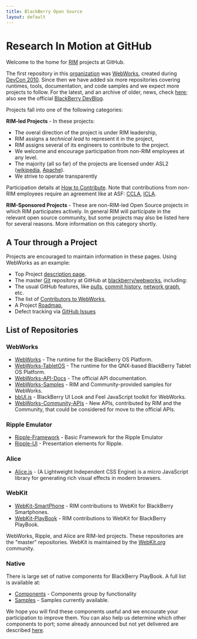 ```yaml
---
title: BlackBerry Open Source
layout: default
---
```


# Research In Motion at GitHub

Welcome to the home for [RIM](http://rim.com) projects at GitHub.

The first repository in this [organization](https://github.com/blog/674-introducing-organizations) was [WebWorks](https://github.com/blackberry/WebWorks/commit/1a7373cb155756fb6be7ccce893d6d790ec10abf), created during [DevCon 2010](http://devblog.blackberry.com/2010/09/blackberry-webworks-and-the-open-source-community/).  Since then we have added six more repositories covering runtimes, tools, documentation, and code samples and we expect more projects to follow.
For the latest, and an archive of older, news, check [here](news); also see the official [BlackBerry DevBlog](http://devblog.blackberry.com/).

Projects fall into one of the following categories:

**RIM-led Projects** - In these projects:

* The overal direction of the project is under RIM leadership,
* RIM assigns a _technical lead_ to represent it in the project,
* RIM assigns several of its engineers to contribute to the project.
* We welcome and encourage participation from non-RIM employees at any level.
* The majority (all so far) of the projects are licensed under ASL2 ([wikipedia](http://en.wikipedia.org/wiki/Apache_Software_License), [Apache](http://www.apache.org/licenses/)).
* We strive to operate transparently

Participation details at [How to Contribute](howToContribute.html).  Note that contributions from non-RIM employees require an agreement like at ASF: [CCLA](http://www.blackberry.com/legal/pdfs/webworks/Research_In_Motion_Limited_CCLA_021811_cl.pdf), [ICLA](http://www.blackberry.com/legal/pdfs/webworks/Research_In_Motion_Limited_ICLA_021811_cl.pdf).


**RIM-Sponsored Projects** - These are non-RIM-led Open Source projects in which RIM participates actively.  In general RIM will participate in the relevant open source community, but some projects may also be listed here for several reasons.  More information on this category shortly.

## A Tour through a Project

Projects are encouraged to maintain information in these pages.  Using WebWorks as an example:

* Top Project [description page](webworks/index.html).
* The master [Git](http://en.wikipedia.org/wiki/Git_%28software%29) repository at GitHub at [blackberry/webworks](http://github.com/blackberry/WebWorks), including:
* The usual GitHub features, like [pulls](https://github.com/blackberry/WebWorks/pulls), [commit history](https://github.com/blackberry/WebWorks/commits/master), [network graph](https://github.com/blackberry/WebWorks/network), etc.
* The list of [Contributors to WebWorks](https://github.com/blackberry/WebWorks/contributors),
* A Project [Roadmap](https://github.com/blackberry/WebWorks/issues/milestones),
* Defect tracking via [GitHub Issues](https://github.com/blackberry/WebWorks/issues)

## List of Repositories

### WebWorks

* [WebWorks](http://github.com/blackberry/WebWorks) - The runtime for the BlackBerry OS Platform.
* [WebWorks-TabletOS](http://github.com/blackberry/WebWorks-TabletOS) - The runtime for the QNX-based BlackBerry Tablet OS Platform.
* [WebWorks-API-Docs](https://github.com/blackberry/WebWorks-API-Docs) - The official API documentation.
* [WebWorks-Samples](https://github.com/blackberry/WebWorks-Samples) - RIM and Community-provided samples for WebWorks.
* [bbUI.js](https://github.com/blackberry/bbUI.js) - BlackBerry UI Look and Feel JavaScript toolkit for WebWorks.
* [WebWorks-Community-APIs](http://github.com/blackberry/WebWorks-Community-APIs) - New APIs, contributed by RIM and the Community, that could be considered for move to the official APIs.

### Ripple Emulator

* [Ripple-Framework](https://github.com/blackberry/Ripple-Framework) - Basic Framework for the Ripple Emulator
* [Ripple-UI](https://github.com/blackberry/Ripple-UI) - Presentation elements for Ripple.

### Alice

* [Alice.js](https://github.com/blackberry/Alice) - (A Lightweight Independent CSS Engine) is a micro JavaScript library for generating rich visual effects in modern browsers.

### WebKit

* [WebKit-SmartPhone](https://github.com/blackberry/WebKit-Smartphone) - RIM contributions to WebKit for BlackBerry Smartphones.
* [WebKit-PlayBook](https://github.com/blackberry/WebKit-PlayBook) - RIM contributions to WebKit for BlackBerry PlayBook.

WebWorks, Ripple, and Alice are RIM-led projects.  These repositories are the "master" repositories.
WebKit is maintained by the [WebKit.org](http://webkit.org) community.

### Native

There is large set of native components for BlackBerry PlayBook. A full list is available at:

* [Components](ndk/components.html) - Components group by functionality
* [Samples](ndk/samples.html) - Samples currently available.

We hope you will find these components useful and we encourate your participation to improve them.
You can also help us determine which other components to port;
some already announced but not yet delivered are described [here](comingSoon.html).


